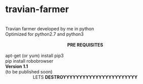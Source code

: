 # travian-farmer
<br>
Travian farmer developed by me in python
<br>
Optimized for python2.7 and python3
<br>
<br>
<center><b>PRE REQUISITES</b></center>
<br>
apt-get (or yum) install pip3<br>
pip install robobrowser
<br>
<b>Version 1.1</b>
<br>
(to be published soon)
<br>
<center>LETS <b>DESTROYYYYYYYYYYYYYYYYYYYYYYY</b></center>
